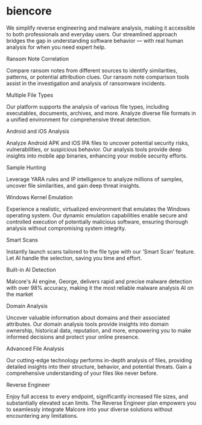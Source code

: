# biencore
We simplify reverse engineering and malware analysis, making it accessible to both professionals and everyday users. Our streamlined approach bridges the gap in understanding software behavior — with real human analysis for when you need expert help.


Ransom Note Correlation

Compare ransom notes from different sources to identify similarities, patterns, or potential attribution clues. Our ransom note comparison tools assist in the investigation and analysis of ransomware incidents.

Multiple File Types

Our platform supports the analysis of various file types, including executables, documents, archives, and more. Analyze diverse file formats in a unified environment for comprehensive threat detection.

Android and iOS Analysis

Analyze Android APK and iOS IPA files to uncover potential security risks, vulnerabilities, or suspicious behavior. Our analysis tools provide deep insights into mobile app binaries, enhancing your mobile security efforts.

Sample Hunting

Leverage YARA rules and IP intelligence to analyze millions of samples, uncover file similarities, and gain deep threat insights.

Windows Kernel Emulation

Experience a realistic, virtualized environment that emulates the Windows operating system. Our dynamic emulation capabilities enable secure and controlled execution of potentially malicious software, ensuring thorough analysis without compromising system integrity.

Smart Scans

Instantly launch scans tailored to the file type with our 'Smart Scan' feature. Let AI handle the selection, saving you time and effort.

Built-in AI Detection

Malcore's AI engine, George, delivers rapid and precise malware detection with over 98% accuracy, making it the most reliable malware analysis AI on the market

Domain Analysis

Uncover valuable information about domains and their associated attributes. Our domain analysis tools provide insights into domain ownership, historical data, reputation, and more, empowering you to make informed decisions and protect your online presence.

Advanced File Analysis

Our cutting-edge technology performs in-depth analysis of files, providing detailed insights into their structure, behavior, and potential threats. Gain a comprehensive understanding of your files like never before.

Reverse Engineer

Enjoy full access to every endpoint, significantly increased file sizes, and substantially elevated scan limits. The Reverse Engineer plan empowers you to seamlessly integrate Malcore into your diverse solutions without encountering any limitations.

